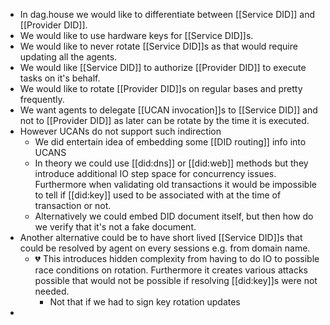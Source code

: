 - In dag.house we would like to differentiate between [[Service DID]] and [[Provider DID]].
- We would like to use hardware keys for [[Service DID]]s.
- We would like to never rotate [[Service DID]]s as that would require updating all the agents.
- We would like [[Service DID]] to authorize [[Provider DID]] to execute tasks on it's behalf.
- We would like to rotate [[Provider DID]]s on regular bases and pretty frequently.
- We want agents to delegate [[UCAN invocation]]s to [[Service DID]] and not to [[Provider DID]] as later can be rotate by the time it is executed.
- However UCANs do not support such indirection
	- We did entertain idea of embedding some [[DID routing]] info into UCANS
	- In theory we could use [[did:dns]] or [[did:web]] methods but they introduce additional IO step space for concurrency issues. Furthermore when validating old transactions it would be impossible to tell if [[did:key]] used to be associated with at the time of transaction or not.
	- Alternatively we could embed DID document itself, but then how do we verify that it's not a fake document.
- Another alternative could be to have short lived [[Service DID]]s that could be resolved by agent on every sessions e.g. from domain name.
	- 💔 This introduces hidden complexity from having to do IO to possible race conditions on rotation. Furthermore it creates various attacks possible that would not be possible if resolving [[did:key]]s were not needed.
		- Not that if we had to sign key rotation updates
-